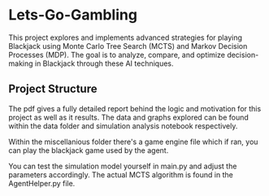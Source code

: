 # Lets-Go-Gambling

This project explores and implements advanced strategies for playing Blackjack using Monte Carlo Tree Search (MCTS) and Markov Decision Processes (MDP). The goal is to analyze, compare, and optimize decision-making in Blackjack through these AI techniques.

## Project Structure


The pdf gives a fully detailed report behind the logic and motivation for this project as well as it results. The data and graphs explored can be found within the data folder and simulation analysis notebook respectively.

Within the miscellanious folder there's a game engine file which if ran, you can play the blackjack game used by the agent.

You can test the simulation model yourself in main.py and adjust the parameters accordingly. The actual MCTS algorithm is found in the AgentHelper.py file.

